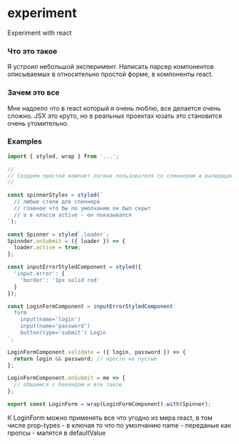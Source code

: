 # experiment
Experiment with react

### Что это такое
Я устроил небольшой эксперимент. Написать парсер компонентов описываемых в относительно простой форме,
в компоненты react.

### Зачем это все
Мне надоело что в react который я очень люблю, все делается очень сложно.
JSX это круто, но в реальных проектах юзать это становится очень утомительно. 

### Examples

```javascript
import { styled, wrap } from '...';

//
// Создаем простой компнет логина пользователя со спиннером и валидацией
//

const spinnerStyles = styled(`
  // любые стили для спиннера
  // главное что бы по умолчанию он был скрыт
  // а в классе active - он показывался
`);

const Spinner = styled`.loader`;
Spinnder.onSubmit = ({ loader }) => {
  loader.active = true;
};

const inputErrorStyledComponent = styled({
  'input.error': {
    'border': '1px solid red'
  }
});

const LoginFormComponent = inputErrorStyledComponent`
  form
    input(name='login')
    input(name='password')
    button(type='submit') Login
`;

LoginFormComponent.validate = ({ login, password }) => {
  return login && password; // просто не пустые
};

LoginFormComponent.onSubmit = me => {
  // общаемся с бекендом и все такое
};

export const LoginForm = wrap(LoginFormComponent).with(Spinner);

```

К LoginForm можно применять все что угодно из мира react, в том числе prop-types -
в ключая то что по умолчанию name - переданые как пропсы - мапятся в defaultValue
